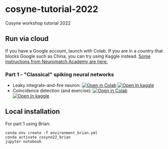 # cosyne-tutorial-2022
Cosyne workshop tutorial 2022


## Run via cloud

If you have a Google account, launch with Colab. If you are in a country that blocks Google such as China, you can try
using Kaggle instead. [Some instructions from Neuromatch Academy are here.](https://deeplearning.neuromatch.io/tutorials/TechnicalHelp/Tutorial_kaggle.html)

### Part 1 - "Classical" spiking neural networks

* Leaky integrate-and-fire neuron: 
[![Open in Colab](https://colab.research.google.com/assets/colab-badge.svg)](https://colab.research.google.com/github/neural-reckoning/cosyne-tutorial-2022/blob/main/1-lif.ipynb) 
[![Open In kaggle](https://kaggle.com/static/images/open-in-kaggle.svg)](https://kaggle.com/kernels/welcome?src=https://raw.githubusercontent.com/neural-reckoning/cosyne-tutorial-2022/main/1-lif.ipynb)
* Coincidence detection (and exercise): 
[![Open in Colab](https://colab.research.google.com/assets/colab-badge.svg)](https://colab.research.google.com/github/neural-reckoning/cosyne-tutorial-2022/blob/main/2-coincidence-detection.ipynb) 
[![Open In kaggle](https://kaggle.com/static/images/open-in-kaggle.svg)](https://kaggle.com/kernels/welcome?src=https://raw.githubusercontent.com/neural-reckoning/cosyne-tutorial-2022/main/2-coincidence-detection.ipynb)


## Local installation

For part 1 using Brian:

```
conda env create -f environment_brian.yml
conda activate cosyne22_brian
jupyter notebook
```
